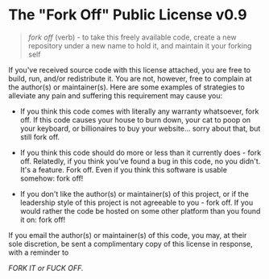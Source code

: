 # The "Fork Off" Public License v0.9

> _fork off_ (verb) - to take this freely available code, create a new
> repository under a new name to hold it, and maintain it your forking self

If you've received source code with this license attached, you are free to
build, run, and/or redistribute it. You are not, however, free to complain at
the author(s) or maintainer(s). Here are some examples of strategies to
alleviate any pain and suffering this requirement may cause you:

- If you think this code comes with literally any warranty whatsoever, fork
  off. If this code causes your house to burn down, your cat to poop on your
  keyboard, or billionaires to buy your website... sorry about that, but still
  fork off.

- If you think this code should do more or less than it currently does - fork
  off. Relatedly, if you think you've found a bug in this code, no you didn't.
  It's a feature. Fork off. Even if you think this software is usable somehow:
  fork off!

- If you don't like the author(s) or maintainer(s) of this project, or if the
  leadership style of this project is not agreeable to you - fork off. If you
  would rather the code be hosted on some other platform than you found it on:
  fork off!

If you email the author(s) or maintainer(s) of this code, you may, at their
sole discretion, be sent a complimentary copy of this license in response, with
a reminder to

_FORK IT or FUCK OFF._
